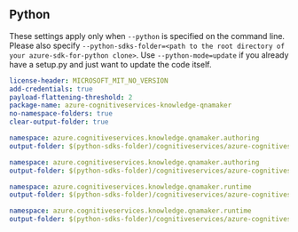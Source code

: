 ## Python

These settings apply only when `--python` is specified on the command line.
Please also specify `--python-sdks-folder=<path to the root directory of your azure-sdk-for-python clone>`.
Use `--python-mode=update` if you already have a setup.py and just want to update the code itself.

``` yaml
license-header: MICROSOFT_MIT_NO_VERSION
add-credentials: true
payload-flattening-threshold: 2
package-name: azure-cognitiveservices-knowledge-qnamaker
no-namespace-folders: true
clear-output-folder: true
```
``` yaml $(tag) == 'release_4_0'
namespace: azure.cognitiveservices.knowledge.qnamaker.authoring
output-folder: $(python-sdks-folder)/cognitiveservices/azure-cognitiveservices-knowledge-qnamaker/azure/cognitiveservices/knowledge/qnamaker/authoring
```

``` yaml $(tag) == 'release_5_0_preview.1'
namespace: azure.cognitiveservices.knowledge.qnamaker.authoring
output-folder: $(python-sdks-folder)/cognitiveservices/azure-cognitiveservices-knowledge-qnamaker/azure/cognitiveservices/knowledge/qnamaker/authoring/preview/v5.0-preview.1
```

``` yaml $(tag) == 'runtime_release_4_0'
namespace: azure.cognitiveservices.knowledge.qnamaker.runtime
output-folder: $(python-sdks-folder)/cognitiveservices/azure-cognitiveservices-knowledge-qnamaker/azure/cognitiveservices/knowledge/qnamaker/runtime
```

``` yaml $(tag) == 'runtime_release_5_0-preview.1'
namespace: azure.cognitiveservices.knowledge.qnamaker.runtime
output-folder: $(python-sdks-folder)/cognitiveservices/azure-cognitiveservices-knowledge-qnamaker/azure/cognitiveservices/knowledge/qnamaker/runtime/preview/v5.0-preview.1
```